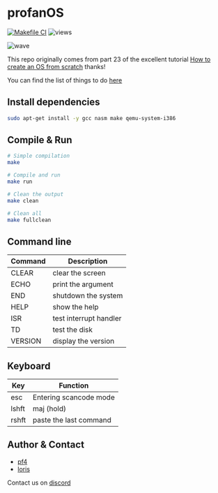 # profanOS

[![Makefile CI](https://github.com/elydre/profanOS/actions/workflows/makefile.yml/badge.svg)](https://github.com/elydre/profanOS/actions/workflows/makefile.yml)
![views](https://komarev.com/ghpvc/?username=profanOS&color=61c265&label=views)


![wave](https://elydre.github.io/img/profan.svg)

This repo originally comes from part 23 of the excellent tutorial [How to create an OS from scratch](https://github.com/cfenollosa/os-tutorial) thanks!

You can find the list of things to do [here](https://framindmap.org/c/maps/1263862/embed)

## Install dependencies

```bash
sudo apt-get install -y gcc nasm make qemu-system-i386
```

## Compile & Run

```bash
# Simple compilation
make

# Compile and run
make run

# Clean the output
make clean

# Clean all
make fullclean
```

## Command line

| Command | Description            |
|---------|------------------------|
| CLEAR   | clear the screen       |
| ECHO    | print the argument     |
| END     | shutdown the system    |
| HELP    | show the help          |
| ISR     | test interrupt handler |
| TD      | test the disk          |
| VERSION | display the version    |

## Keyboard

| Key  | Function               |
|------|------------------------|
| esc  | Entering scancode mode |
| lshft| maj (hold)             |
| rshft| paste the last command |

## Author & Contact

* [pf4](https://github.com/elydre)
* [loris](https://github.com/Lorisredstone)

Contact us on [discord](https://pf4.ddns.net/discord)
